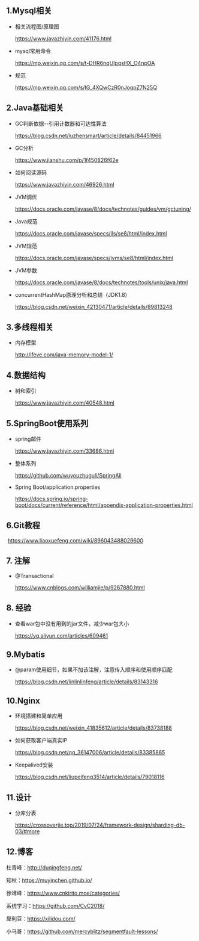 ## 1.Mysql相关

* 相关流程图/原理图

  https://www.javazhiyin.com/41176.html

* mysql常用命令

  https://mp.weixin.qq.com/s/t-DHR6nqUIpqsHX_O4npOA

* 规范

  https://mp.weixin.qq.com/s/IG_4XQwCzR0nJoqpZ7N25Q

## 2.Java基础相关

* GC判断依据--引用计数器和可达性算法

  https://blog.csdn.net/luzhensmart/article/details/84451966

* GC分析

  https://www.jianshu.com/p/1f450826f62e

* 如何阅读源码

  https://www.javazhiyin.com/46926.html

* JVM调优

  https://docs.oracle.com/javase/8/docs/technotes/guides/vm/gctuning/

* Java规范

  https://docs.oracle.com/javase/specs/jls/se8/html/index.html

* JVM规范

  https://docs.oracle.com/javase/specs/jvms/se8/html/index.html

* JVM参数

  https://docs.oracle.com/javase/8/docs/technotes/tools/unix/java.html

* concurrentHashMap原理分析和总结（JDK1.8）

  https://blog.csdn.net/weixin_42130471/article/details/89813248

## 3.多线程相关

* 内存模型

  http://ifeve.com/java-memory-model-1/

## 4.数据结构

* 树和索引

  https://www.javazhiyin.com/40548.html

## 5.SpringBoot使用系列

* spring邮件

  https://www.javazhiyin.com/33686.html

* 整体系列

  https://github.com/wuyouzhuguli/SpringAll

* Spring Boot/application.properties

  https://docs.spring.io/spring-boot/docs/current/reference/html/appendix-application-properties.html

## 6.Git教程

​	https://www.liaoxuefeng.com/wiki/896043488029600

## 7. 注解

* @Transactional

  https://www.cnblogs.com/williamjie/p/9267880.html

## 8. 经验

* 查看war包中没有用到的jar文件，减少war包大小

  https://yq.aliyun.com/articles/609461

## 9.Mybatis

* @param使用细节，如果不加该注解，注意传入顺序和使用顺序匹配

  https://blog.csdn.net/linlinlinfeng/article/details/83143316

## 10.Nginx

* 环境搭建和简单应用

  https://blog.csdn.net/weixin_41835612/article/details/83738188

* 如何获取客户端真实IP 

  https://blog.csdn.net/qq_36147006/article/details/83385865

* Keepalived安装

  https://blog.csdn.net/liupeifeng3514/article/details/79018116

## 11.设计

* 分库分表

  https://crossoverjie.top/2019/07/24/framework-design/sharding-db-03/#more

## 12.博客

杜青峰：<http://duqingfeng.net/>

知秋：<https://muyinchen.github.io/>

徐靖峰：<https://www.cnkirito.moe/categories/>

系统学习：<https://github.com/CyC2018/>

犀利豆：https://xilidou.com/

小马哥：https://github.com/mercyblitz/segmentfault-lessons/